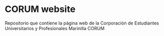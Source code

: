 # CORUM website

Repositorio que contiene la página web de la Corporación de Estudiantes Universitarios y Profesionales Marinilla CORUM